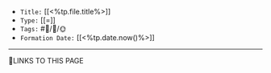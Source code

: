 
-   `Title:` [[<%tp.file.title%>]]
-   `Type:` [[=]]
-   `Tags:` #🧠️/📝️/🌞️ 
-   `Formation Date:` [[<%tp.date.now()%>]]
---






🔗LINKS TO THIS PAGE